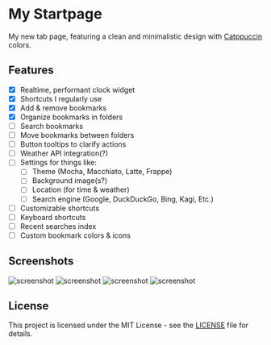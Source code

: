 # My Startpage
My new tab page, featuring a clean and minimalistic design with [Catppuccin](https://www.catppuccin.dev/) colors.

## Features

- [x] Realtime, performant clock widget
- [x] Shortcuts I regularly use
- [x] Add & remove bookmarks
- [x] Organize bookmarks in folders
- [ ] Search bookmarks
- [ ] Move bookmarks between folders
- [ ] Button tooltips to clarify actions
- [ ] Weather API integration(?)
- [ ] Settings for things like:
  - [ ] Theme (Mocha, Macchiato, Latte, Frappe)
  - [ ] Background image(s?)
  - [ ] Location (for time & weather)
  - [ ] Search engine (Google, DuckDuckGo, Bing, Kagi, Etc.)
- [ ] Customizable shortcuts
- [ ] Keyboard shortcuts
- [ ] Recent searches index
- [ ] Custom bookmark colors & icons

## Screenshots
![screenshot](https://i-have-a.degradationk.ink/Lizzy68d2398bwbMW9Yem0qt5.png)
![screenshot](https://i-have-a.degradationk.ink/Lizzy68d239e8jRWRHYEkp84G.png)
![screenshot](https://i-have-a.degradationk.ink/Lizzy68d23a171ochIzYsHwmD.png)
![screenshot](https://i-have-a.degradationk.ink/Lizzy68d23a28FgcReIXlkj03.png)

## License
This project is licensed under the MIT License - see the [LICENSE](LICENSE) file for details.
